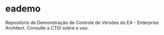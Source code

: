 # eademo
Repositório de Demonstração de Controle de Versões do EA - Enterprise Architect. Consulte a CTGI sobre o uso.
